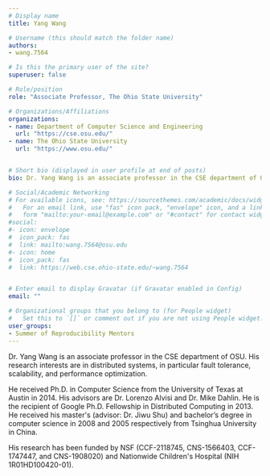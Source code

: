 ```yaml
---
# Display name
title: Yang Wang

# Username (this should match the folder name)
authors:
- wang.7564

# Is this the primary user of the site?
superuser: false

# Role/position
role: "Associate Professor, The Ohio State University"

# Organizations/Affiliations
organizations:
- name: Department of Computer Science and Engineering
  url: "https://cse.osu.edu/"
- name: The Ohio State University
  url: "https://www.osu.edu/"


# Short bio (displayed in user profile at end of posts)
bio: Dr. Yang Wang is an associate professor in the CSE department of OSU. His research interests are in distributed systems, in particular fault tolerance, scalability, and performance optimization.

# Social/Academic Networking
# For available icons, see: https://sourcethemes.com/academic/docs/widgets/#icons
#   For an email link, use "fas" icon pack, "envelope" icon, and a link in the
#   form "mailto:your-email@example.com" or "#contact" for contact widget.
#social:
#- icon: envelope
#  icon_pack: fas
#  link: mailto:wang.7564@osu.edu
#- icon: home
#  icon_pack: fas
#  link: https://web.cse.ohio-state.edu/~wang.7564


# Enter email to display Gravatar (if Gravatar enabled in Config)
email: ""

# Organizational groups that you belong to (for People widget)
#   Set this to `[]` or comment out if you are not using People widget.  
user_groups:
- Summer of Reproducibility Mentors
---
```

Dr. Yang Wang is an associate professor in the CSE department of OSU. His research interests are in distributed systems, in particular fault tolerance, scalability, and performance optimization.
 
He received Ph.D. in Computer Science from the University of Texas at Austin in 2014. His advisors are Dr. Lorenzo Alvisi and Dr. Mike Dahlin. He is the recipient of Google Ph.D. Fellowship in Distributed Computing in 2013. He received his master's (advisor: Dr. Jiwu Shu) and bachelor’s degree in computer science in 2008 and 2005 respectively from Tsinghua University in China.
 
His research has been funded by NSF (CCF-2118745, CNS-1566403, CCF-1747447, and CNS-1908020) and Nationwide Children's Hospital (NIH 1R01HD100420-01).
